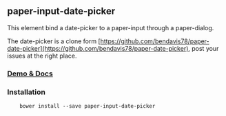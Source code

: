 ## paper-input-date-picker

This element bind a date-picker to a paper-input through a paper-dialog.

The date-picker is a clone form [https://github.com/bendavis78/paper-date-picker](https://github.com/bendavis78/paper-date-picker), post your issues at the right place.

### [Demo & Docs](http://zecat.github.io/paper-input-date-picker)

### Installation

```
	bower install --save paper-input-date-picker
```
